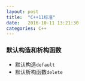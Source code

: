 ```yaml
---
layout: post
title:  "C++11标准"
date:   2016-10-11 13:21:30
categories: C++
---
```


### 默认构造和析构函数
+ 默认构造`default`
+ 默认析构函数`delete`
